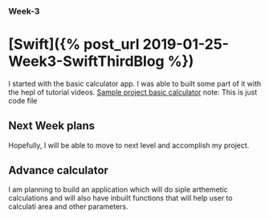### Week-3
# [Swift]({% post_url 2019-01-25-Week3-SwiftThirdBlog %})

I started with the basic calculator app. I was able to built some part of it with the hepl of tutorial videos.
[Sample project basic calculator](https://github.com/AshishProjects/SamplePracticeSwift)
note: This is just code file

## Next Week plans
Hopefully, I will be able to move to next level and accomplish my project.

## Advance calculator
I am planning to build an application which will do siple arthemetic calculations and 
will also have inbuilt functions that will help user to calculati area and other parameters.
